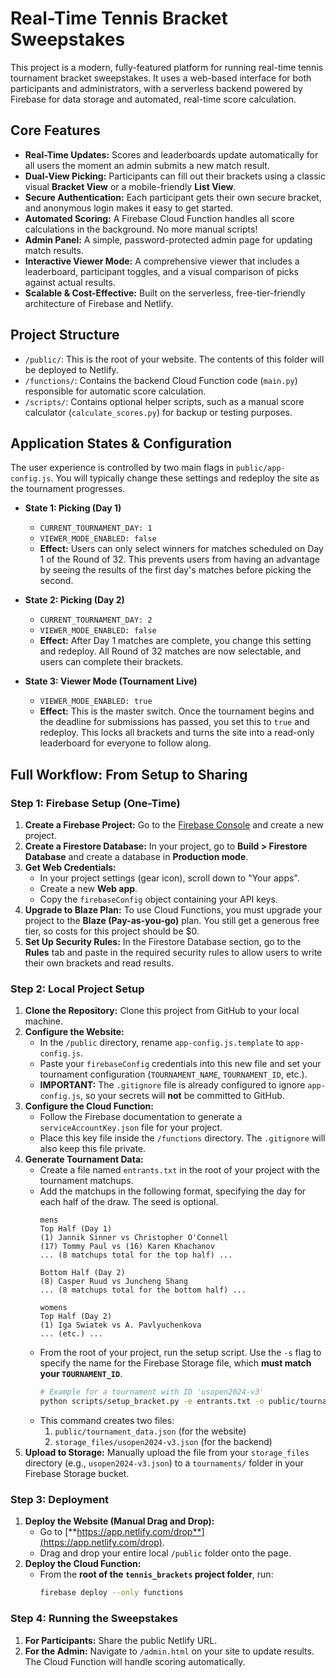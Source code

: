 # Real-Time Tennis Bracket Sweepstakes

This project is a modern, fully-featured platform for running real-time tennis tournament bracket sweepstakes. It uses a web-based interface for both participants and administrators, with a serverless backend powered by Firebase for data storage and automated, real-time score calculation.

## Core Features

* **Real-Time Updates:** Scores and leaderboards update automatically for all users the moment an admin submits a new match result.
* **Dual-View Picking:** Participants can fill out their brackets using a classic visual **Bracket View** or a mobile-friendly **List View**.
* **Secure Authentication:** Each participant gets their own secure bracket, and anonymous login makes it easy to get started.
* **Automated Scoring:** A Firebase Cloud Function handles all score calculations in the background. No more manual scripts!
* **Admin Panel:** A simple, password-protected admin page for updating match results.
* **Interactive Viewer Mode:** A comprehensive viewer that includes a leaderboard, participant toggles, and a visual comparison of picks against actual results.
* **Scalable & Cost-Effective:** Built on the serverless, free-tier-friendly architecture of Firebase and Netlify.

## Project Structure

* `/public/`: This is the root of your website. The contents of this folder will be deployed to Netlify.
* `/functions/`: Contains the backend Cloud Function code (`main.py`) responsible for automatic score calculation.
* `/scripts/`: Contains optional helper scripts, such as a manual score calculator (`calculate_scores.py`) for backup or testing purposes.

## Application States & Configuration

The user experience is controlled by two main flags in `public/app-config.js`. You will typically change these settings and redeploy the site as the tournament progresses.

* **State 1: Picking (Day 1)**
    * `CURRENT_TOURNAMENT_DAY: 1`
    * `VIEWER_MODE_ENABLED: false`
    * **Effect:** Users can only select winners for matches scheduled on Day 1 of the Round of 32. This prevents users from having an advantage by seeing the results of the first day's matches before picking the second.

* **State 2: Picking (Day 2)**
    * `CURRENT_TOURNAMENT_DAY: 2`
    * `VIEWER_MODE_ENABLED: false`
    * **Effect:** After Day 1 matches are complete, you change this setting and redeploy. All Round of 32 matches are now selectable, and users can complete their brackets.

* **State 3: Viewer Mode (Tournament Live)**
    * `VIEWER_MODE_ENABLED: true`
    * **Effect:** This is the master switch. Once the tournament begins and the deadline for submissions has passed, you set this to `true` and redeploy. This locks all brackets and turns the site into a read-only leaderboard for everyone to follow along.

## Full Workflow: From Setup to Sharing

### Step 1: Firebase Setup (One-Time)

1.  **Create a Firebase Project:** Go to the [Firebase Console](https://console.firebase.google.com/) and create a new project.
2.  **Create a Firestore Database:** In your project, go to **Build > Firestore Database** and create a database in **Production mode**.
3.  **Get Web Credentials:**
    * In your project settings (gear icon), scroll down to "Your apps".
    * Create a new **Web app**.
    * Copy the `firebaseConfig` object containing your API keys.
4.  **Upgrade to Blaze Plan:** To use Cloud Functions, you must upgrade your project to the **Blaze (Pay-as-you-go)** plan. You still get a generous free tier, so costs for this project should be $0.
5.  **Set Up Security Rules:** In the Firestore Database section, go to the **Rules** tab and paste in the required security rules to allow users to write their own brackets and read results.

### Step 2: Local Project Setup

1.  **Clone the Repository:** Clone this project from GitHub to your local machine.
2.  **Configure the Website:**
    * In the `/public` directory, rename `app-config.js.template` to `app-config.js`.
    * Paste your `firebaseConfig` credentials into this new file and set your tournament configuration (`TOURNAMENT_NAME`, `TOURNAMENT_ID`, etc.).
    * **IMPORTANT:** The `.gitignore` file is already configured to ignore `app-config.js`, so your secrets will **not** be committed to GitHub.
3.  **Configure the Cloud Function:**
    * Follow the Firebase documentation to generate a `serviceAccountKey.json` file for your project.
    * Place this key file inside the `/functions` directory. The `.gitignore` will also keep this file private.
4.  **Generate Tournament Data:**
    * Create a file named `entrants.txt` in the root of your project with the tournament matchups.
    * Add the matchups in the following format, specifying the day for each half of the draw. The seed is optional.
        ```
        mens
        Top Half (Day 1)
        (1) Jannik Sinner vs Christopher O'Connell
        (17) Tommy Paul vs (16) Karen Khachanov
        ... (8 matchups total for the top half) ...

        Bottom Half (Day 2)
        (8) Casper Ruud vs Juncheng Shang
        ... (8 matchups total for the bottom half) ...

        womens
        Top Half (Day 2)
        (1) Iga Swiatek vs A. Pavlyuchenkova
        ... (etc.) ...
        ```
    * From the root of your project, run the setup script. Use the `-s` flag to specify the name for the Firebase Storage file, which **must match your `TOURNAMENT_ID`**.
        ```bash
        # Example for a tournament with ID 'usopen2024-v3'
        python scripts/setup_bracket.py -e entrants.txt -o public/tournament_data.json -s storage_files/usopen2024-v3.json
        ```
    * This command creates two files:
        1.  `public/tournament_data.json` (for the website)
        2.  `storage_files/usopen2024-v3.json` (for the backend)
5.  **Upload to Storage:** Manually upload the file from your `storage_files` directory (e.g., `usopen2024-v3.json`) to a `tournaments/` folder in your Firebase Storage bucket.

### Step 3: Deployment

1.  **Deploy the Website (Manual Drag and Drop):**
    * Go to [**https://app.netlify.com/drop**](https://app.netlify.com/drop).
    * Drag and drop your entire local `/public` folder onto the page.
2.  **Deploy the Cloud Function:**
    * From the **root of the `tennis_brackets` project folder**, run:
        ```bash
        firebase deploy --only functions
        ```

### Step 4: Running the Sweepstakes

1.  **For Participants:** Share the public Netlify URL.
2.  **For the Admin:** Navigate to `/admin.html` on your site to update results. The Cloud Function will handle scoring automatically.
